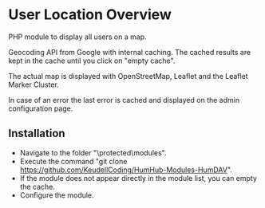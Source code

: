 # User Location Overview
PHP module to display all users on a map.

Geocoding API from Google with internal caching. The cached results are kept in the cache until you click on "empty cache".

The actual map is displayed with OpenStreetMap, Leaflet and the Leaflet Marker Cluster.

In case of an error the last error is cached and displayed on the admin configuration page.

## Installation
- Navigate to the folder "\protected\modules".
- Execute the command "git clone https://github.com/KeudellCoding/HumHub-Modules-HumDAV".
- If the module does not appear directly in the module list, you can empty the cache.
- Configure the module.
